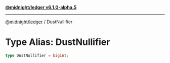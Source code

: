 [**@midnight/ledger v6.1.0-alpha.5**](../README.md)

***

[@midnight/ledger](../globals.md) / DustNullifier

# Type Alias: DustNullifier

```ts
type DustNullifier = bigint;
```
